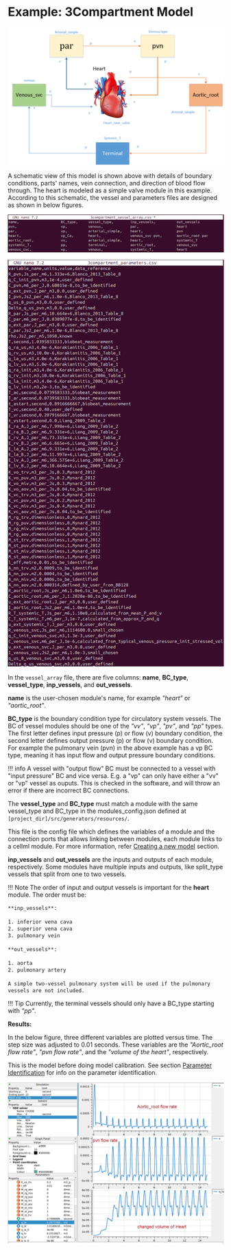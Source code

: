 # Example: 3Compartment Model

![Simple Model of Cardiovascular System](images/cardiovascular-system.png)

A schematic view of this model is shown above with details of boundary conditions, parts' names, vein connection, and direction of blood flow through. The heart is modeled as a simple valve module in this example. According to this schematic, the vessel and parameters files are designed as shown in below figures.

![Vessel array file of 3compartment model](images/3compartment-vessel-array.png)

![Vessel array file of 3compartment model](images/3compartment-parameters.png)

In the `vessel_array` file, there are five columns: **name**, **BC_type**, **vessel_type**, **inp_vessels**, and **out_vessels**. 

**name** is the user-chosen module's name, for example *"heart"* or *"aortic_root"*. 

**BC_type** is the boundary condition type for circulatory system vessels. The BC of vessel modules should be one of the *"vv"*, *"vp"*, *"pv"*, and *"pp"* types. The first letter defines input pressure (p) or flow (v) boundary condition, the second letter defines output pressure (p) or flow (v) boundary condition. For example the pulmonary vein (pvn) in the above example has a vp BC type, meaning it has input flow and output pressure boundary conditions.

!!! info
    A vessel with "output flow" BC must be connected to a vessel with "input pressure" BC and vice versa. E.g. a "vp" can only have either a "vv" or "vp" vessel as ouputs. This is checked in the software, and will throw an error if there are incorrect BC connections.

The **vessel_type** and **BC_type** must match a module with the same vessel_type and BC_type in the modules_config.json defined at `[project_dir]/src/generators/resources/`. 

This file is the config file which defines the variables of a module and the connection ports that allows linking between modules, each module links to a cellml module. For more information, refer [Creating a new model](create-model.md) section.

**inp_vessels** and **out_vessels** are the inputs and outputs of each module, respectively. Some modules have multiple inputs and outputs, like split_type vessels that split from one to two vessels.

!!! Note
    The order of input and output vessels is important for the **heart** module. The order must be:

    **inp_vessels**:

    1. inferior vena cava
    2. superior vena cava
    3. pulmonary vein

    **out_vessels**: 

    1. aorta
    2. pulmonary artery

    A simple two-vessel pulmonary system will be used if the pulmonary vessels are not included.

!!! Tip
    Currently, the terminal vessels should only have a BC_type starting with *"pp"*.

**Results:**

In the below figure, three different variables are plotted versus time. The step size was adjusted to 0.01 seconds. These variables are the *"Aortic_root flow rate"*, *"pvn flow rate"*, and the *"volume of the heart"*, respectively. 

This is the model before doing model calibration. See section [Parameter Identification](parameter-identification.md) for info on the parameter identification.

![Output results of 3compartment model](images/3compartment-results.png)

